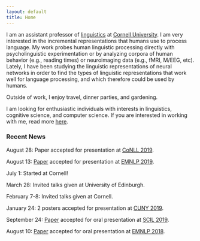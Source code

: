```yaml
---
layout: default
title: Home
---
```


I am an assistant professor of [linguistics](https://linguistics.cornell.edu/) at [Cornell University](https://www.cornell.edu/). I am very interested in the incremental representations that humans use to process language. My work probes human linguistic processing directly with psycholinguistic experimentation or by analyzing corpora of human behavior (e.g., reading times) or neuroimaging data (e.g., fMRI, M/EEG, etc). Lately, I have been studying the linguistic representations of neural networks in order to find the types of linguistic representations that work well for language processing, and which therefore could be used by humans.

Outside of work, I enjoy travel, dinner parties, and gardening.

I am looking for enthusiastic individuals with interests in linguistics, cognitive science, and computer science. If you are interested in working with me, read more [here](/workwithme.html).

### Recent News

August 28: Paper accepted for presentation at [CoNLL 2019](https://www.conll.org/2019).

August 13: [Paper](/assets/pdf/vanschijndel_etal-2019-emnlp.pdf) accepted for presentation at [EMNLP 2019](https://www.emnlp-ijcnlp2019.org/).

July 1: Started at Cornell!

March 28: Invited talks given at University of Edinburgh.

February 7-8: Invited talks given at Cornell.

January 24: 2 posters accepted for presentation at [CUNY 2019](https://www.colorado.edu/event/cuny2019/).

September 24: [Paper](/assets/pdf/vanschijndel_linzen-2019-scil.pdf) accepted for oral presentation at [SCIL 2019](https://blogs.umass.edu/scil/scil-2019/).

August 10: [Paper](/assets/pdf/vanschijndel_linzen-2018-emnlp_adapt-joint.pdf) accepted for oral presentation at [EMNLP 2018](http://emnlp2018.org/).
